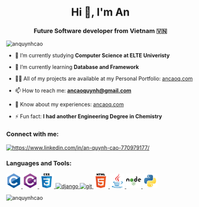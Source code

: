 <h1 align="center">Hi 👋, I'm An</h1>
<h3 align="center">Future Software developer from Vietnam 🇻🇳</h3>

<p align="left"> <img src="https://komarev.com/ghpvc/?username=anquynhcao&label=Profile%20views&color=0e75b6&style=flat" alt="anquynhcao" /> </p>



- 🔭 I’m currently studying **Computer Science at ELTE Univeristy**

- 🌱 I’m currently learning **Database and Framework**

- 👨‍💻 All of my projects are available at my Personal Portfolio: [ancaoq.com](ancaoq.com)

- 📫 How to reach me:  **ancaoquynh@gmail.com**

- 📄 Know about my experiences: [ancaoq.com](ancaoq.com)

- ⚡ Fun fact: **I had another Engineering Degree in Chemistry**

<h3 align="left">Connect with me:</h3>
<p align="left">
<a href="https://linkedin.com/in/https://www.linkedin.com/in/an-quynh-cao-770979177/" target="blank"><img align="center" src="https://raw.githubusercontent.com/rahuldkjain/github-profile-readme-generator/master/src/images/icons/Social/linked-in-alt.svg" alt="https://www.linkedin.com/in/an-quynh-cao-770979177/" height="30" width="40" /></a>
</p>

<h3 align="left">Languages and Tools:</h3>
<p align="left"> <a href="https://www.cprogramming.com/" target="_blank" rel="noreferrer"> <img src="https://raw.githubusercontent.com/devicons/devicon/master/icons/c/c-original.svg" alt="c" width="40" height="40"/> </a> <a href="https://www.w3schools.com/cs/" target="_blank" rel="noreferrer"> <img src="https://raw.githubusercontent.com/devicons/devicon/master/icons/csharp/csharp-original.svg" alt="csharp" width="40" height="40"/> </a> <a href="https://www.w3schools.com/css/" target="_blank" rel="noreferrer"> <img src="https://raw.githubusercontent.com/devicons/devicon/master/icons/css3/css3-original-wordmark.svg" alt="css3" width="40" height="40"/> </a> <a href="https://www.djangoproject.com/" target="_blank" rel="noreferrer"> <img src="https://cdn.worldvectorlogo.com/logos/django.svg" alt="django" width="40" height="40"/> </a> <a href="https://git-scm.com/" target="_blank" rel="noreferrer"> <img src="https://www.vectorlogo.zone/logos/git-scm/git-scm-icon.svg" alt="git" width="40" height="40"/> </a> <a href="https://www.w3.org/html/" target="_blank" rel="noreferrer"> <img src="https://raw.githubusercontent.com/devicons/devicon/master/icons/html5/html5-original-wordmark.svg" alt="html5" width="40" height="40"/> </a> <a href="https://www.java.com" target="_blank" rel="noreferrer"> <img src="https://raw.githubusercontent.com/devicons/devicon/master/icons/java/java-original.svg" alt="java" width="40" height="40"/> </a> <a href="https://nodejs.org" target="_blank" rel="noreferrer"> <img src="https://raw.githubusercontent.com/devicons/devicon/master/icons/nodejs/nodejs-original-wordmark.svg" alt="nodejs" width="40" height="40"/> </a> <a href="https://www.python.org" target="_blank" rel="noreferrer"> <img src="https://raw.githubusercontent.com/devicons/devicon/master/icons/python/python-original.svg" alt="python" width="40" height="40"/> </a> </p>

<p><img align="left" src="https://github-readme-stats.vercel.app/api/top-langs?username=anquynhcao&show_icons=true&locale=en&layout=compact" alt="anquynhcao" /></p>
